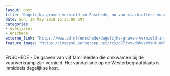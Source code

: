 ```yaml
---
layout: post
title: "Dagelijks graven vernield in Enschede, nu van slachtoffers vuurwerkramp"
date: Sun, 19 May 2019 15:37:00 GMT
categories: 
- overijssel 
- enschede 
externe_link: "https://www.ad.nl/enschede/dagelijks-graven-vernield-in-enschede-nu-van-slachtoffers-vuurwerkramp~a15bf684/"
feature_image: "https://images0.persgroep.net/rcs/dJ7ivxvdokvVxVYHt-mMltOU2BE/diocontent/148765553/_fitwidth/400/?appId=21791a8992982cd8da851550a453bd7f&quality=0.7"
---
```


ENSCHEDE - De graven van vijf familieleden die omkwamen bij de vuurwerkramp zijn vernield. Het vandalisme op de Westerbegraafplaats is inmiddels dagelijkse kost.
